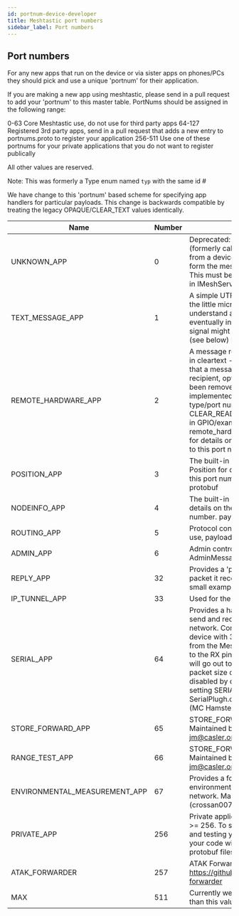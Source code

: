 ```yaml
---
id: portnum-device-developer
title: Meshtastic port numbers
sidebar_label: Port numbers
---
```


## Port numbers
For any new apps that run on the device or via sister apps on phones/PCs they should pick and use a unique 'portnum' for their application.

If you are making a new app using meshtastic, please send in a pull request to add your 'portnum' to this master table.  PortNums should be assigned in the following range:

0-63   Core Meshtastic use, do not use for third party apps
64-127 Registered 3rd party apps, send in a pull request that adds a new entry to portnums.proto to  register your application
256-511 Use one of these portnums for your private applications that you do not want to register publically

All other values are reserved.

Note: This was formerly a Type enum named `typ` with the same id #

We have change to this 'portnum' based scheme for specifying app handlers for particular payloads. This change is backwards compatible by treating the legacy OPAQUE/CLEAR_TEXT values identically.

| Name | Number | Description |
| ---- | ------ | ----------- |
| UNKNOWN_APP | 0 | Deprecated: do not use in new code (formerly called OPAQUE) A message sent from a device outside of the mesh, in a form the mesh does not understand NOTE: This must be 0, because it is documented in IMeshService.aidl to be so |
| TEXT_MESSAGE_APP | 1 | A simple UTF-8 text message, which even the little micros in the mesh can understand and show on their screen eventually in some circumstances even signal might send messages in this form (see below) Formerly called CLEAR_TEXT |
| REMOTE_HARDWARE_APP | 2 | A message receive acknowledgment, sent in cleartext - allows radio to show user that a message has been read by the recipient, optional Note: this concept has been removed for now. Once READACK is implemented, use the new packet type/port number stuff? @exclude CLEAR_READACK = 2; Reserved for built-in GPIO/example app. See remote_hardware.proto/HardwareMessage for details on the message sent/received to this port number |
| POSITION_APP | 3 | The built-in position messaging app. See Position for details on the message sent to this port number. payload is a Position protobuf |
| NODEINFO_APP | 4 | The built-in user info app. See User for details on the message sent to this port number. payload is a User protobuf |
| ROUTING_APP | 5 | Protocol control packets for mesh protocol use, payload is a Routing protobuf |
| ADMIN_APP | 6 | Admin control packets, payload is a AdminMessage protobuf |
| REPLY_APP | 32 | Provides a 'ping' service that replies to any packet it receives. Also this serves as a small example plugin. |
| IP_TUNNEL_APP | 33 | Used for the python IP tunnel feature |
| SERIAL_APP | 64 | Provides a hardware serial interface to send and receive from the Meshtastic network. Connect to the RX/TX pins of a device with 38400 8N1. Packets received from the Meshtastic network is forwarded to the RX pin while sending a packet to TX will go out to the Mesh network. Maximum packet size of 240 bytes. Plugin is disabled by default can be turned on by setting SERIALPLUGIN_ENABLED = 1 in SerialPlugh.cpp. Maintained by Jm Casler (MC Hamster) : jm@casler.org |
| STORE_FORWARD_APP | 65 | STORE_FORWARD_APP (Work in Progress) Maintained by Jm Casler (MC Hamster) : jm@casler.org |
| RANGE_TEST_APP | 66 | STORE_FORWARD_APP (Work in Progress) Maintained by Jm Casler (MC Hamster) : jm@casler.org |
| ENVIRONMENTAL_MEASUREMENT_APP | 67 | Provides a format to send and receive environmental data from the Meshtastic network. Maintained by Charles Crossan (crossan007) : crossan007@gmail.com |
| PRIVATE_APP | 256 | Private applications should use portnums >= 256. To simplify initial development and testing you can use PRIVATE_APP in your code without needing to rebuild protobuf files (via bin/regin_protos.sh) |
| ATAK_FORWARDER | 257 | ATAK Forwarder Plugin https://github.com/paulmandal/atak-forwarder |
| MAX | 511 | Currently we limit port nums to no higher than this value |